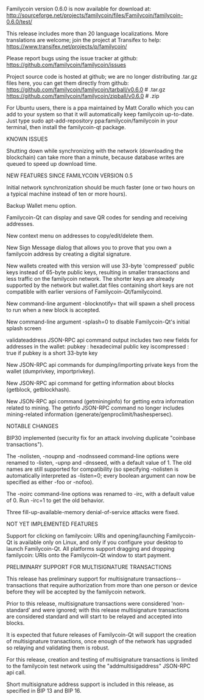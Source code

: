 Familycoin version 0.6.0 is now available for download at:
http://sourceforge.net/projects/familycoin/files/Familycoin/familycoin-0.6.0/test/

This release includes more than 20 language localizations.
More translations are welcome; join the
project at Transifex to help:
https://www.transifex.net/projects/p/familycoin/

Please report bugs using the issue tracker at github:
https://github.com/familycoin/familycoin/issues

Project source code is hosted at github; we are no longer
distributing .tar.gz files here, you can get them
directly from github:
https://github.com/familycoin/familycoin/tarball/v0.6.0  # .tar.gz
https://github.com/familycoin/familycoin/zipball/v0.6.0  # .zip

For Ubuntu users, there is a ppa maintained by Matt Corallo which
you can add to your system so that it will automatically keep
familycoin up-to-date.  Just type
sudo apt-add-repository ppa:familycoin/familycoin
in your terminal, then install the familycoin-qt package.


KNOWN ISSUES

Shutting down while synchronizing with the network
(downloading the blockchain) can take more than a minute,
because database writes are queued to speed up download
time.


NEW FEATURES SINCE FAMILYCOIN VERSION 0.5

Initial network synchronization should be much faster
(one or two hours on a typical machine instead of ten or more
hours).

Backup Wallet menu option.

Familycoin-Qt can display and save QR codes for sending
and receiving addresses.

New context menu on addresses to copy/edit/delete them.

New Sign Message dialog that allows you to prove that you
own a familycoin address by creating a digital
signature.

New wallets created with this version will
use 33-byte 'compressed' public keys instead of
65-byte public keys, resulting in smaller
transactions and less traffic on the familycoin
network. The shorter keys are already supported
by the network but wallet.dat files containing
short keys are not compatible with earlier
versions of Familycoin-Qt/familycoind.

New command-line argument -blocknotify=<command>
that will spawn a shell process to run <command> 
when a new block is accepted.

New command-line argument -splash=0 to disable
Familycoin-Qt's initial splash screen

validateaddress JSON-RPC api command output includes
two new fields for addresses in the wallet:
pubkey : hexadecimal public key
iscompressed : true if pubkey is a short 33-byte key

New JSON-RPC api commands for dumping/importing
private keys from the wallet (dumprivkey, importprivkey).

New JSON-RPC api command for getting information about
blocks (getblock, getblockhash).

New JSON-RPC api command (getmininginfo) for getting
extra information related to mining. The getinfo
JSON-RPC command no longer includes mining-related
information (generate/genproclimit/hashespersec).



NOTABLE CHANGES

BIP30 implemented (security fix for an attack involving
duplicate "coinbase transactions").

The -nolisten, -noupnp and -nodnsseed command-line
options were renamed to -listen, -upnp and -dnsseed,
with a default value of 1. The old names are still
supported for compatibility (so specifying -nolisten
is automatically interpreted as -listen=0; every
boolean argument can now be specified as either
-foo or -nofoo).

The -noirc command-line options was renamed to
-irc, with a default value of 0. Run -irc=1 to
get the old behavior.

Three fill-up-available-memory denial-of-service
attacks were fixed.


NOT YET IMPLEMENTED FEATURES

Support for clicking on familycoin: URIs and
opening/launching Familycoin-Qt is available only on Linux,
and only if you configure your desktop to launch
Familycoin-Qt. All platforms support dragging and dropping
familycoin: URIs onto the Familycoin-Qt window to start
payment.


PRELIMINARY SUPPORT FOR MULTISIGNATURE TRANSACTIONS

This release has preliminary support for multisignature
transactions-- transactions that require authorization
from more than one person or device before they
will be accepted by the familycoin network.

Prior to this release, multisignature transactions
were considered 'non-standard' and were ignored;
with this release multisignature transactions are
considered standard and will start to be relayed
and accepted into blocks.

It is expected that future releases of Familycoin-Qt
will support the creation of multisignature transactions,
once enough of the network has upgraded so relaying
and validating them is robust.

For this release, creation and testing of multisignature
transactions is limited to the familycoin test network using
the "addmultisigaddress" JSON-RPC api call.

Short multisignature address support is included in this
release, as specified in BIP 13 and BIP 16.

